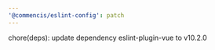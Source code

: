 ```yaml
---
'@commencis/eslint-config': patch
---
```


chore(deps): update dependency eslint-plugin-vue to v10.2.0
